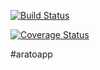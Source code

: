 [![Build Status](https://travis-ci.org/Arato/server.svg?branch=master)](https://travis-ci.org/Arato/server)

[![Coverage Status](https://coveralls.io/repos/Arato/server/badge.svg)](https://coveralls.io/r/Arato/server)

#aratoapp
